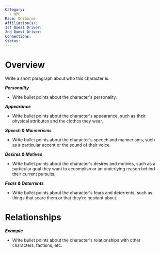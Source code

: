 ```yaml
---
Category:
  - NPC
Race: Oniborne
Affiliation(s): 
1st Quest Driver: 
2nd Quest Driver: 
Connections: 
Status:
---
```


# Overview
Write a short paragraph about who this character is.

***Personality*** 
- Write bullet points about the character's personality.

***Appearance***
- Write bullet points about the character's appearance, such as their physical attributes and the clothes they wear.

***Speech & Mannerisms***
- Write bullet points about the character's speech and mannerisms, such as a particular accent or the sound of their voice.

***Desires & Motives***
- Write bullet points about the character's desires and motives, such as a particular goal they want to accomplish or an underlying reason behind their current pursuits.

***Fears & Deterrents***
- Write bullet points about the character's fears and deterrents, such as things that scare them or that they're hesitant about.

# Relationships

***Example***
- Write bullet points about the character's relationships with other characters, factions, etc.